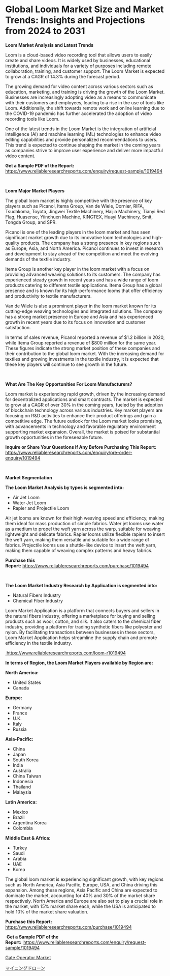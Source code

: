 <p><h1>Global Loom Market Size and Market Trends: Insights and Projections from 2024 to 2031</h1></p><p><strong>Loom Market Analysis and Latest Trends</strong></p>
<p><p>Loom is a cloud-based video recording tool that allows users to easily create and share videos. It is widely used by businesses, educational institutions, and individuals for a variety of purposes including remote collaboration, training, and customer support. The Loom Market is expected to grow at a CAGR of 14.3% during the forecast period.</p><p>The growing demand for video content across various sectors such as education, marketing, and training is driving the growth of the Loom Market. Businesses are increasingly adopting video as a means to communicate with their customers and employees, leading to a rise in the use of tools like Loom. Additionally, the shift towards remote work and online learning due to the COVID-19 pandemic has further accelerated the adoption of video recording tools like Loom.</p><p>One of the latest trends in the Loom Market is the integration of artificial intelligence (AI) and machine learning (ML) technologies to enhance video editing capabilities and provide personalized recommendations to users. This trend is expected to continue shaping the market in the coming years as companies strive to improve user experience and deliver more impactful video content.</p></p>
<p><strong>Get a Sample PDF of the Report:&nbsp;</strong> <a href="https://www.reliableresearchreports.com/enquiry/request-sample/1019494">https://www.reliableresearchreports.com/enquiry/request-sample/1019494</a></p>
<p>&nbsp;</p>
<p><strong>Loom Major Market Players</strong></p>
<p><p>The global loom market is highly competitive with the presence of key players such as Picanol, Itema Group, Van de Wiele, Dornier, RIFA, Tsudakoma, Toyota, Jingwei Textile Machinery, Haijia Machinery, Tianyi Red Flag, Huasense, Yiinchuen Machine, KINGTEX, Huayi Machinery, Smit, Tongda Group, and SPR.</p><p>Picanol is one of the leading players in the loom market and has seen significant market growth due to its innovative loom technologies and high-quality products. The company has a strong presence in key regions such as Europe, Asia, and North America. Picanol continues to invest in research and development to stay ahead of the competition and meet the evolving demands of the textile industry.</p><p>Itema Group is another key player in the loom market with a focus on providing advanced weaving solutions to its customers. The company has experienced steady growth in recent years and has a wide range of loom products catering to different textile applications. Itema Group has a global presence and is known for its high-performance looms that offer efficiency and productivity to textile manufacturers.</p><p>Van de Wiele is also a prominent player in the loom market known for its cutting-edge weaving technologies and integrated solutions. The company has a strong market presence in Europe and Asia and has experienced growth in recent years due to its focus on innovation and customer satisfaction.</p><p>In terms of sales revenue, Picanol reported a revenue of $1.2 billion in 2020, while Itema Group reported a revenue of $800 million for the same year. These figures indicate the strong market position of these companies and their contribution to the global loom market. With the increasing demand for textiles and growing investments in the textile industry, it is expected that these key players will continue to see growth in the future.</p></p>
<p>&nbsp;</p>
<p><strong>What Are The Key Opportunities For Loom Manufacturers?</strong></p>
<p><p>Loom market is experiencing rapid growth, driven by the increasing demand for decentralized applications and smart contracts. The market is expected to grow at a CAGR of over 30% in the coming years, fueled by the adoption of blockchain technology across various industries. Key market players are focusing on R&D activities to enhance their product offerings and gain a competitive edge. The future outlook for the Loom market looks promising, with advancements in technology and favorable regulatory environment supporting market expansion. Overall, the market is poised for substantial growth opportunities in the foreseeable future.</p></p>
<p><strong>Inquire or Share Your Questions If Any Before Purchasing This Report:</strong> <a href="https://www.reliableresearchreports.com/enquiry/pre-order-enquiry/1019494">https://www.reliableresearchreports.com/enquiry/pre-order-enquiry/1019494</a></p>
<p>&nbsp;</p>
<p><strong>Market Segmentation</strong></p>
<p><strong>The Loom Market Analysis by types is segmented into:</strong></p>
<p><ul><li>Air Jet Loom</li><li>Water Jet Loom</li><li>Rapier and Projectile Loom</li></ul></p>
<p><p>Air jet looms are known for their high weaving speed and efficiency, making them ideal for mass production of simple fabrics. Water jet looms use water as a medium to propel the weft yarn across the warp, suitable for weaving lightweight and delicate fabrics. Rapier looms utilize flexible rapiers to insert the weft yarn, making them versatile and suitable for a wide range of fabrics. Projectile looms use a shuttle-like device to insert the weft yarn, making them capable of weaving complex patterns and heavy fabrics.</p></p>
<p><strong>Purchase this Report:&nbsp;</strong><a href="https://www.reliableresearchreports.com/purchase/1019494">https://www.reliableresearchreports.com/purchase/1019494</a></p>
<p>&nbsp;</p>
<p><strong>The Loom Market Industry Research by Application is segmented into:</strong></p>
<p><ul><li>Natural Fibers Industry</li><li>Chemical Fiber Industry</li></ul></p>
<p><p>Loom Market Application is a platform that connects buyers and sellers in the natural fibers industry, offering a marketplace for buying and selling products such as wool, cotton, and silk. It also caters to the chemical fiber industry, providing a platform for trading synthetic fibers like polyester and nylon. By facilitating transactions between businesses in these sectors, Loom Market Application helps streamline the supply chain and promote efficiency in the textile industry.</p></p>
<p><a href="https://www.reliableresearchreports.com/loom-r1019494">&nbsp;https://www.reliableresearchreports.com/loom-r1019494</a></p>
<p><strong>In terms of Region, the Loom Market Players available by Region are:</strong></p>
<p>
    <p> <strong> North America: </strong>
        <ul>
            <li>United States</li>
            <li>Canada</li>
        </ul>
        </p> 
    <p> <strong> Europe: </strong>
        <ul>
            <li>Germany</li>
            <li>France</li>
            <li>U.K.</li>
            <li>Italy</li>
            <li>Russia</li>
        </ul>
        </p> 
    <p> <strong> Asia-Pacific: </strong>
        <ul>
            <li>China</li>
            <li>Japan</li>
            <li>South Korea</li>
            <li>India</li>
            <li>Australia</li>
            <li>China Taiwan</li>
            <li>Indonesia</li>
            <li>Thailand</li>
            <li>Malaysia</li>
        </ul>
        </p> 
    <p> <strong> Latin America: </strong>
        <ul>
            <li>Mexico</li>
            <li>Brazil</li>
            <li>Argentina Korea</li>
            <li>Colombia</li>
        </ul>
        </p> 
    <p> <strong> Middle East & Africa: </strong>
        <ul>
            <li>Turkey</li>
            <li>Saudi</li>
            <li>Arabia</li>
            <li>UAE</li>
            <li>Korea</li>
        </ul>
    </p>
    </p>
<p><p>The global loom market is experiencing significant growth, with key regions such as North America, Asia Pacific, Europe, USA, and China driving this expansion. Among these regions, Asia Pacific and China are expected to dominate the market, accounting for 40% and 30% of the market share respectively. North America and Europe are also set to play a crucial role in the market, with 15% market share each, while the USA is anticipated to hold 10% of the market share valuation.</p></p>
<p><strong>Purchase this Report: </strong><a href="https://www.reliableresearchreports.com/purchase/1019494">https://www.reliableresearchreports.com/purchase/1019494</a></p>
<p>&nbsp;<strong>Get a Sample PDF of the Report:&nbsp;&nbsp;</strong><a href="https://www.reliableresearchreports.com/enquiry/request-sample/1019494">https://www.reliableresearchreports.com/enquiry/request-sample/1019494</a></p>
<p><strong></strong></p>
<p><p><a href="https://github.com/RickHolmes3/Market-Research-Report-List-4/blob/main/gate-operator-market.md">Gate Operator Market</a></p><p><a href="https://github.com/zekaoe592392/Market-Research-Report-List-1/blob/main/687451128626.md">マイニングドローン</a></p></p>